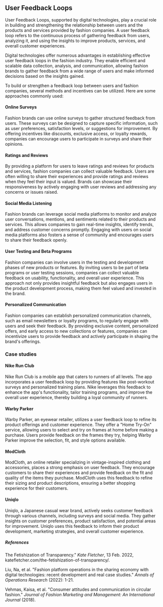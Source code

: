 ﻿## User Feedback Loops

User Feedback Loops, supported by digital technologies, play a crucial role in building and strengthening the relationship between users and the products and services provided by fashion companies. A user feedback loop refers to the continuous process of gathering feedback from users, analyzing it, and using the insights to improve products, services, and overall customer experiences.

Digital technologies offer numerous advantages in establishing effective user feedback loops in the fashion industry. They enable efficient and scalable data collection, analysis, and communication, allowing fashion brands to gather feedback from a wide range of users and make informed decisions based on the insights gained.

To build or strengthen a feedback loop between users and fashion companies, several methods and incentives can be utilized. Here are some approaches commonly used:

#### Online Surveys
Fashion brands can use online surveys to gather structured feedback from users. These surveys can be designed to capture specific information, such as user preferences, satisfaction levels, or suggestions for improvement. By offering incentives like discounts, exclusive access, or loyalty rewards, companies can encourage users to participate in surveys and share their opinions.
    
#### Ratings and Reviews
By providing a platform for users to leave ratings and reviews for products and services, fashion companies can collect valuable feedback. Users are often willing to share their experiences and provide ratings and reviews when they feel their input is valued. Brands can showcase their responsiveness by actively engaging with user reviews and addressing any concerns or issues raised.
    
#### Social Media Listening
Fashion brands can leverage social media platforms to monitor and analyze user conversations, mentions, and sentiments related to their products and services. This allows companies to gain real-time insights, identify trends, and address customer concerns promptly. Engaging with users on social media platforms also fosters a sense of community and encourages users to share their feedback openly.
    
#### User Testing and Beta Programs
Fashion companies can involve users in the testing and development phases of new products or features. By inviting users to be part of beta programs or user testing sessions, companies can collect valuable feedback on usability, functionality, and overall user experience. This approach not only provides insightful feedback but also engages users in the product development process, making them feel valued and invested in the brand.
    
####  Personalized Communication
Fashion companies can establish personalized communication channels, such as email newsletters or loyalty programs, to regularly engage with users and seek their feedback. By providing exclusive content, personalized offers, and early access to new collections or features, companies can incentivize users to provide feedback and actively participate in shaping the brand's offerings.



### Case studies

#### Nike Run Club
Nike Run Club is a mobile app that caters to runners of all levels. The app incorporates a user feedback loop by providing features like post-workout surveys and personalized training plans. Nike leverages this feedback to enhance the app's functionality, tailor training programs, and improve the overall user experience, thereby building a loyal community of runners.
    
#### Warby Parker
Warby Parker, an eyewear retailer, utilizes a user feedback loop to refine its product offerings and customer experience. They offer a "Home Try-On" service, allowing users to select and try on frames at home before making a purchase. Users provide feedback on the frames they try, helping Warby Parker improve the selection, fit, and style options available.

#### ModCloth
ModCloth, an online retailer specializing in vintage-inspired clothing and accessories, places a strong emphasis on user feedback. They encourage customers to share their experiences and provide feedback on the fit and quality of the items they purchase. ModCloth uses this feedback to refine their sizing and product descriptions, ensuring a better shopping experience for their customers.
    

    
#### Uniqlo
Uniqlo, a Japanese casual wear brand, actively seeks customer feedback through various channels, including surveys and social media. They gather insights on customer preferences, product satisfaction, and potential areas for improvement. Uniqlo uses this feedback to inform their product development, marketing strategies, and overall customer experience.


##### References

The Fetishization of Transparency.” _Kate Fletcher_, 13 Feb. 2022, katefletcher.com/the-fetishization-of-transparency/.

Liu, Na, et al. "Fashion platform operations in the sharing economy with digital technologies: recent development and real case studies." _Annals of Operations Research_ (2022): 1-21.

Vehmas, Kaisa, et al. "Consumer attitudes and communication in circular fashion." _Journal of Fashion Marketing and Management: An International Journal_ (2018).
